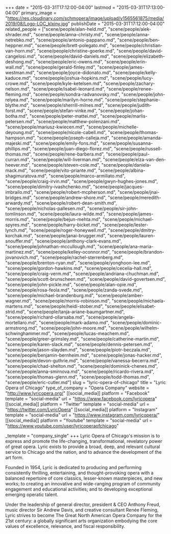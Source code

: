 +++
date = "2015-03-31T17:12:00-04:00"
lastmod = "2015-03-31T17:13:00-04:00"
primary_image = "https://res.cloudinary.com/schmopera/image/upload/v1565561875/media/2019/08/Logo-LOC_klxiny.jpg"
publishDate = "2015-03-31T17:12:00-04:00"
related_people = ["scene/people/alan-held.md", "scene/people/alek-shrader.md", "scene/people/anna-christy.md", "scene/people/anna-netrebko.md", "scene/people/antonio-pappano.md", "scene/people/ben-heppner.md", "scene/people/brett-polegato.md", "scene/people/christian-van-horn.md", "scene/people/christine-goerke.md", "scene/people/david-cangelosi.md", "scene/people/david-daniels.md", "scene/people/elizabeth-deshong.md", "scene/people/eric-owens.md", "scene/people/erin-wall.md", "scene/people/gerald-finley.md", "scene/people/james-westman.md", "scene/people/joyce-didonato.md", "scene/people/kelly-kaduce.md", "scene/people/joshua-hopkins.md", "scene/people/lucy-crowe.md", "scene/people/kyle-ketelsen.md", "scene/people/zachary-nelson.md", "scene/people/isabel-leonard.md", "scene/people/renee-fleming.md", "scene/people/sondra-radvanovsky.md", "scene/people/john-relyea.md", "scene/people/marilyn-horne.md", "scene/people/stephanie-blythe.md", "scene/people/sherrill-milnes.md", "scene/people/judith-forst.md", "scene/people/stefan-vinke.md", "scene/people/johan-botha.md", "scene/people/peter-mattei.md", "scene/people/marlis-petersen.md", "scene/people/matthew-polenzani.md", "scene/people/mariusz-kwiecen.md", "scene/people/michelle-deyoung.md", "scene/people/nicole-cabell.md", "scene/people/thomas-hampson.md", "scene/people/joseph-calleja.md", "scene/people/amanda-majeski.md", "scene/people/emily-fons.md", "scene/people/susanna-phillips.md", "scene/people/juan-diego-florez.md", "scene/people/russell-thomas.md", "scene/people/rene-barbera.md", "scene/people/paul-curran.md", "scene/people/will-liverman.md", "scene/people/elza-van-den-heever.md", "scene/people/steven-cole.md", "scene/people/daniela-mack.md", "scene/people/vito-priante.md", "scene/people/albina-shagimuratova.md", "scene/people/marco-armiliato.md", "scene/people/craig-irvin.md", "scene/people/gwyn-hughes-jones.md", "scene/people/dimitry-ivashchenko.md", "scene/people/jacques-imbrailo.md", "scene/people/robert-mcpherson.md", "scene/people/jnai-bridges.md", "scene/people/andrew-shore.md", "scene/people/meredith-arwardy.md", "scene/people/robert-dean-smith.md", "scene/people/nicholas-pallesen.md", "scene/people/sir-john-tomlinson.md", "scene/people/laura-wilde.md", "scene/people/james-morris.md", "scene/people/bejun-mehta.md", "scene/people/michael-spyres.md", "scene/people/harry-bicket.md", "scene/people/lester-lynch.md", "scene/people/roger-honeywell.md", "scene/people/dmitry-korchak.md", "scene/people/janai-brugger.md", "scene/people/lauren-snouffer.md", "scene/people/anthony-clark-evans.md", "scene/people/johnathan-mccullough.md", "scene/people/ana-maria-martinez.md", "scene/people/kelley-oconnor.md", "scene/people/brandon-jovanovich.md", "scene/people/rachel-sterrenberg.md", "scene/people/brenton-ryan.md", "scene/people/yonghoon-lee.md", "scene/people/gordon-hawkins.md", "scene/people/cecelia-hall.md", "scene/people/craig-verm.md", "scene/people/andriana-chuchman.md", "scene/people/scott-brunscheen.md", "scene/people/david-govertsen.md", "scene/people/john-pickle.md", "scene/people/alan-opie.md", "scene/people/rosa-feola.md", "scene/people/zanda-svede.md", "scene/people/michael-brandenburg.md", "scene/people/amber-wagner.md", "scene/people/morris-robinson.md", "scene/people/michaela-martens.md", "scene/people/heidi-stober.md", "scene/people/elisabet-strid.md", "scene/people/tanja-ariane-baumgartner.md", "scene/people/richard-ollarsaba.md", "scene/people/angela-mortellaro.md", "scene/people/mark-adamo.md", "scene/people/dominic-armstrong.md", "scene/people/john-moore.md", "scene/people/wilhelm-schwinghammer.md", "scene/people/lucas-meachem.md", "scene/people/greer-grimsley.md", "scene/people/catherine-martin.md", "scene/people/karen-slack.md", "scene/people/dennis-petersen.md", "scene/people/jason-slayden.md", "scene/people/piotr-beczala.md", "scene/people/benjamin-bernheim.md", "scene/people/jonas-hacker.md", "scene/people/devon-guthrie.md", "scene/people/vanessa-becerra.md", "scene/people/chad-shelton.md", "scene/people/dominick-chenes.md", "scene/people/anna-smirnova.md", "scene/people/ricardo-rivera.md", "scene/people/thomas-glenn.md", "scene/people/todd-thomas.md", "scene/people/eric-cutler.md"]
slug = "lyric-opera-of-chicago"
title = "Lyric Opera of Chicago"
type_of_company = "Opera Company"
website = "http://www.lyricopera.org/"
[[social_media]]
platform = "Facebook"
template = "social-media"
url = "https://www.facebook.com/lyricopera"
[[social_media]]
platform = "Twitter"
template = "social-media"
url = "https://twitter.com/LyricOpera"
[[social_media]]
platform = "Instagram"
template = "social-media"
url = "https://www.instagram.com/lyricopera/"
[[social_media]]
platform = "Youtube"
template = "social-media"
url = "https://www.youtube.com/user/lyricoperaofchicago"

_template = "company_single"
+++
Lyric Opera of Chicago's mission is to express and promote the life-changing, transformational, revelatory power of great opera. Lyric exists to provide a broad, deep, and relevant cultural service to Chicago and the nation, and to advance the development of the art form.

Founded in 1954, Lyric is dedicated to producing and performing consistently thrilling, entertaining, and thought-provoking opera with a balanced repertoire of core classics, lesser-known masterpieces, and new works; to creating an innovative and wide-ranging program of community engagement and educational activities; and to developing exceptional emerging operatic talent.

Under the leadership of general director, president & CEO Anthony Freud, music director Sir Andrew Davis, and creative consultant Renée Fleming, Lyric strives to become The Great North American Opera Company for the 21st century: a globally significant arts organization embodying the core values of excellence, relevance, and fiscal responsibility.